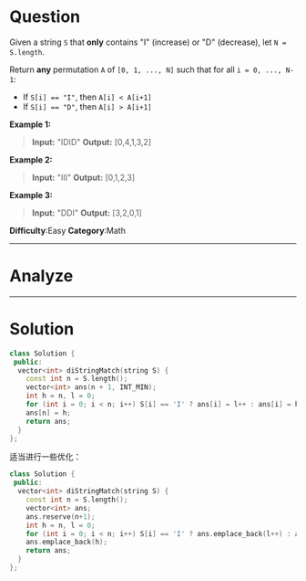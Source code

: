 
# Question

Given a string  `S`  that  **only**  contains "I" (increase) or "D" (decrease), let  `N = S.length`.

Return  **any**  permutation  `A`  of  `[0, 1, ..., N]`  such that for all  `i = 0, ..., N-1`:

- If  `S[i] == "I"`, then  `A[i] < A[i+1]`
- If  `S[i] == "D"`, then  `A[i] > A[i+1]`

**Example 1:**

> **Input:** "IDID"
> **Output:** [0,4,1,3,2]

**Example 2:**

> **Input:** "III"
> **Output:** [0,1,2,3]

**Example 3:**

> **Input:** "DDI"
> **Output:** [3,2,0,1]

**Difficulty**:Easy
**Category**:Math


------------

# Analyze

------------

# Solution

```cpp
class Solution {
 public:
  vector<int> diStringMatch(string S) {
    const int n = S.length();
    vector<int> ans(n + 1, INT_MIN);
    int h = n, l = 0;
    for (int i = 0; i < n; i++) S[i] == 'I' ? ans[i] = l++ : ans[i] = h--;
    ans[n] = h;
    return ans;
  }
};
```

适当进行一些优化：

```cpp
class Solution {
 public:
  vector<int> diStringMatch(string S) {
    const int n = S.length();
    vector<int> ans;
    ans.reserve(n+1);
    int h = n, l = 0;
    for (int i = 0; i < n; i++) S[i] == 'I' ? ans.emplace_back(l++) : ans.emplace_back(h--);
    ans.emplace_back(h);
    return ans;
  }
};
```
